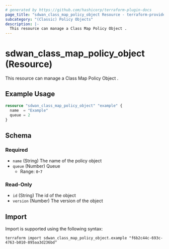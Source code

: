 ```yaml
---
# generated by https://github.com/hashicorp/terraform-plugin-docs
page_title: "sdwan_class_map_policy_object Resource - terraform-provider-sdwan"
subcategory: "(Classic) Policy Objects"
description: |-
  This resource can manage a Class Map Policy Object .
---
```


# sdwan_class_map_policy_object (Resource)

This resource can manage a Class Map Policy Object .

## Example Usage

```terraform
resource "sdwan_class_map_policy_object" "example" {
  name  = "Example"
  queue = 2
}
```

<!-- schema generated by tfplugindocs -->
## Schema

### Required

- `name` (String) The name of the policy object
- `queue` (Number) Queue
  - Range: `0`-`7`

### Read-Only

- `id` (String) The id of the object
- `version` (Number) The version of the object

## Import

Import is supported using the following syntax:

```shell
terraform import sdwan_class_map_policy_object.example "f6b2c44c-693c-4763-b010-895aa3d236bd"
```
